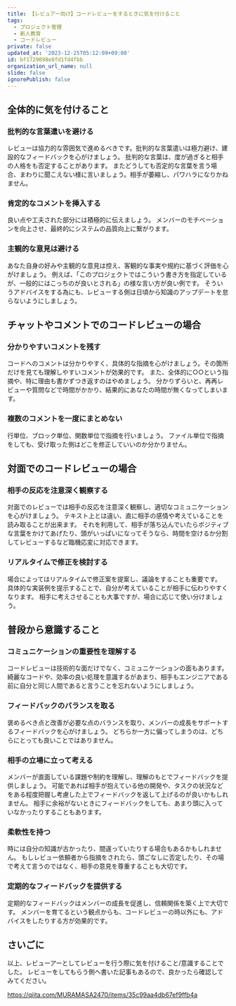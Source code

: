 ```yaml
---
title: 【レビュアー向け】コードレビューをするときに気を付けること
tags:
  - プロジェクト管理
  - 新人教育
  - コードレビュー
private: false
updated_at: '2023-12-25T05:12:09+09:00'
id: bf1729098e8fd1fd4fbb
organization_url_name: null
slide: false
ignorePublish: false
---
```


## 全体的に気を付けること

### 批判的な言葉遣いを避ける

レビューは協力的な雰囲気で進めるべきです。批判的な言葉遣いは極力避け、建設的なフィードバックを心がけましょう。
批判的な言葉は、度が過ぎると相手の人格をも否定することがあります。
またどうしても否定的な言葉を言う場合、まわりに聞こえない様に言いましょう。相手が萎縮し、パワハラになりかねません。

### 肯定的なコメントを挿入する

良い点や工夫された部分には積極的に伝えましょう。
メンバーのモチベーションを向上させ、最終的にシステムの品質向上に繋がります。

### 主観的な意見は避ける

あなた自身の好みや主観的な意見は控え、客観的な事実や規約に基づく評価を心がけましょう。
例えば、「このプロジェクトではこういう書き方を指定しているが、一般的にはこっちのが良いとされる」の様な言い方が良い例です。
そういうアドバイスをする為にも、レビューする側は日頃から知識のアップデートを怠らないようにしましょう。

## チャットやコメントでのコードレビューの場合

### 分かりやすいコメントを残す

コードへのコメントは分かりやすく、具体的な指摘を心がけましょう。その箇所だけを見ても理解しやすいコメントが効果的です。
また、全体的に○○という指摘や、特に理由も書かずつき返すのはやめましょう。
分かりずらいと、再再レビューや質問などで時間がかかり、結果的にあなたの時間が無くなってしまいます。

### 複数のコメントを一度にまとめない

行単位、ブロック単位、関数単位で指摘を行いましょう。
ファイル単位で指摘をしても、受け取った側はどこを修正していいのか分かりません。


## 対面でのコードレビューの場合

### 相手の反応を注意深く観察する

対面でのレビューでは相手の反応を注意深く観察し、適切なコミュニケーションを心がけましょう。
テキスト上とは違い、直に相手の感情や考えていることを読み取ることが出来ます。
それを利用して、相手が落ち込んでいたらポジティブな言葉をかけてあげたり、頭がいっぱいになってそうなら、時間を空けるか分割してレビューするなど臨機応変に対応できます。

### リアルタイムで修正を検討する

場合によってはリアルタイムで修正案を提案し、議論をすることも重要です。
具体的な実装例を提示することで、自分が考えていることが相手に伝わりやすくなります。
相手に考えさせることも大事ですが、場合に応じて使い分けましょう。


## 普段から意識すること

### コミュニケーションの重要性を理解する

コードレビューは技術的な面だけでなく、コミュニケーションの面もあります。
綺麗なコードや、効率の良い処理を意識するがあまり、相手もエンジニアである前に自分と同じ人間であると言うことを忘れないようにしましょう。

### フィードバックのバランスを取る

褒めるべき点と改善が必要な点のバランスを取り、メンバーの成長をサポートするフィードバックを心がけましょう。
どちらか一方に偏ってしまうのは、どちらにとっても良いことではありません。

### 相手の立場に立って考える

メンバーが直面している課題や制約を理解し、理解のもとでフィードバックを提供しましょう。
可能であれば相手が抱えている他の開発や、タスクの状況などをある程度把握し考慮した上でフィードバックを返して上げるのが良いかもしれません。
相手に余裕がないときにフィードバックをしても、あまり頭に入っていなかったりすることもあります。

### 柔軟性を持つ

時には自分の知識が古かったり、間違っていたりする場合もあるかもしれません。
もしレビュー依頼者から指摘をされたら、頭ごなしに否定したり、その場で考えて言うのではなく、相手の意見を尊重することも大切です。

### 定期的なフィードバックを提供する

定期的なフィードバックはメンバーの成長を促進し、信頼関係を築く上で大切です。
メンバーを育てるという観点からも、コードレビューの時以外にも、アドバイスをしたりする方が効果的です。

## さいごに

以上、レビューアーとしてレビューを行う際に気を付けること/意識することでした。
レビューをしてもらう側へ書いた記事もあるので、良かったら確認してみてください。

https://qiita.com/MURAMASA2470/items/35c99aa4db67ef9ffb4a
